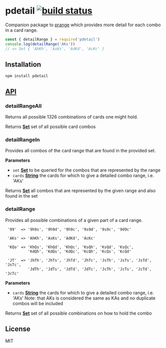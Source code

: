 # pdetail [![build status](https://secure.travis-ci.org/thlorenz/pdetail.png)](http://travis-ci.org/thlorenz/pdetail)

Companion package to [prange](https://github.com/thlorenz/prange) which provides more detail for each combo in a card range.

```js
const { detailRange } = require('pdetail')
console.log(detailRange('AKs')) 
// => Set { 'AhKh', 'AsKs', 'AdKd', 'AcKc' }
```

## Installation

    npm install pdetail

## [API](https://thlorenz.github.io/pdetail)

<!-- Generated by documentation.js. Update this documentation by updating the source code. -->

### detailRangeAll

Returns all possible 1326 combinations of cards one might hold.

Returns **[Set](https://developer.mozilla.org/en-US/docs/Web/JavaScript/Reference/Global_Objects/Set)** set of all possible card combos

### detailRangeIn

Provides all combos of the card range that are found in the provided set.

**Parameters**

-   `set` **[Set](https://developer.mozilla.org/en-US/docs/Web/JavaScript/Reference/Global_Objects/Set)** to be queried for the combos that are represented by the range
-   `cards` **[String](https://developer.mozilla.org/en-US/docs/Web/JavaScript/Reference/Global_Objects/String)** the cards for which to give a detailed combo range, i.e. 'AKs'

Returns **[Set](https://developer.mozilla.org/en-US/docs/Web/JavaScript/Reference/Global_Objects/Set)** all combos that are represented by the given range and also found in the set

### detailRange

Provides all possible combinations of a given part of a card range.

     '99'  => '9h9s', '9h9d', '9h9c', '9s9d', '9s9c', '9d9c'

     'AKs' => 'AhKh', 'AsKs', 'AdKd', 'AcKc'

     'KQo' => 'KhQs', 'KhQd', 'KhQc', 'KsQh', 'KsQd', 'KsQc',
              'KdQh', 'KdQs', 'KdQc', 'KcQh', 'KcQs', 'KcQd'

     'JT'  => 'JhTh', 'JhTs', 'JhTd', 'JhTc', 'JsTh', 'JsTs', 'JsTd', 'JsTc',
              'JdTh', 'JdTs', 'JdTd', 'JdTc', 'JcTh', 'JcTs', 'JcTd', 'JcTc'

**Parameters**

-   `cards` **[String](https://developer.mozilla.org/en-US/docs/Web/JavaScript/Reference/Global_Objects/String)** the cards for which to give a detailed combo range, i.e. 'AKs'
                    Note: that AKs is considered the same as KAs and no duplicate combos will be included

Returns **[Set](https://developer.mozilla.org/en-US/docs/Web/JavaScript/Reference/Global_Objects/Set)** set of all possible combinations on how to hold the combo

## License

MIT
